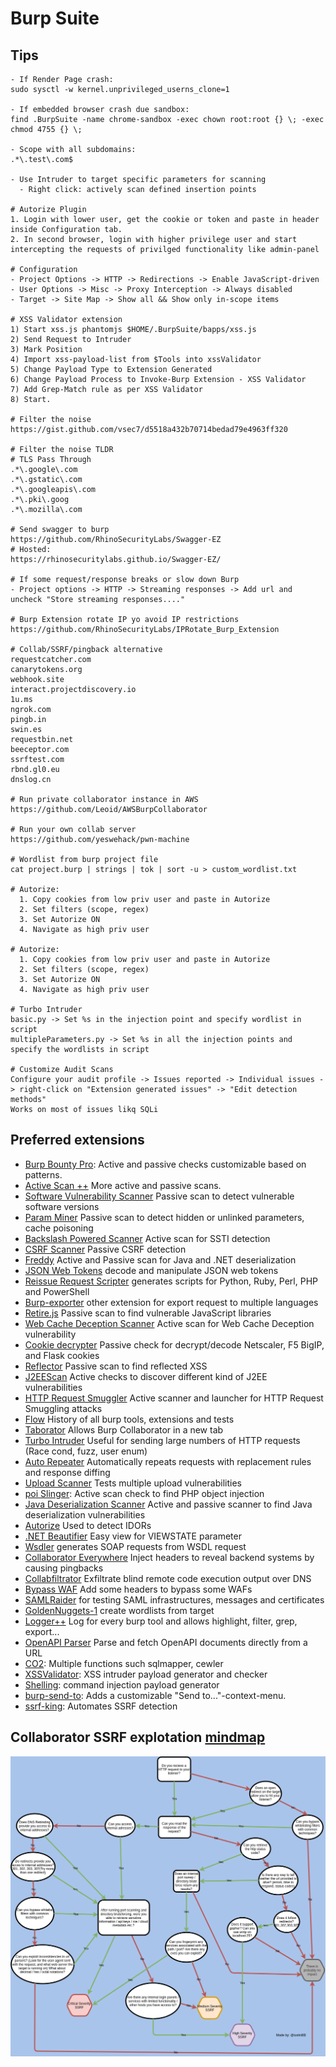# Burp Suite

## Tips

```text
- If Render Page crash:
sudo sysctl -w kernel.unprivileged_userns_clone=1

- If embedded browser crash due sandbox:
find .BurpSuite -name chrome-sandbox -exec chown root:root {} \; -exec chmod 4755 {} \;

- Scope with all subdomains:
.*\.test\.com$

- Use Intruder to target specific parameters for scanning 
  - Right click: actively scan defined insertion points 

# Autorize Plugin
1. Login with lower user, get the cookie or token and paste in header inside Configuration tab.
2. In second browser, login with higher privilege user and start intercepting the requests of privilged functionality like admin-panel

# Configuration
- Project Options -> HTTP -> Redirections -> Enable JavaScript-driven
- User Options -> Misc -> Proxy Interception -> Always disabled
- Target -> Site Map -> Show all && Show only in-scope items

# XSS Validator extension
1) Start xss.js phantomjs $HOME/.BurpSuite/bapps/xss.js
2) Send Request to Intruder
3) Mark Position 
4) Import xss-payload-list from $Tools into xssValidator
5) Change Payload Type to Extension Generated
6) Change Payload Process to Invoke-Burp Extension - XSS Validator
7) Add Grep-Match rule as per XSS Validator
8) Start.

# Filter the noise
https://gist.github.com/vsec7/d5518a432b70714bedad79e4963ff320

# Filter the noise TLDR
# TLS Pass Through
.*\.google\.com
.*\.gstatic\.com
.*\.googleapis\.com
.*\.pki\.goog
.*\.mozilla\.com

# Send swagger to burp
https://github.com/RhinoSecurityLabs/Swagger-EZ
# Hosted: 
https://rhinosecuritylabs.github.io/Swagger-EZ/

# If some request/response breaks or slow down Burp
- Project options -> HTTP -> Streaming responses -> Add url and uncheck "Store streaming responses...."

# Burp Extension rotate IP yo avoid IP restrictions
https://github.com/RhinoSecurityLabs/IPRotate_Burp_Extension

# Collab/SSRF/pingback alternative
requestcatcher.com
canarytokens.org
webhook.site
interact.projectdiscovery.io
1u.ms
ngrok.com
pingb.in
swin.es
requestbin.net
beeceptor.com
ssrftest.com
rbnd.gl0.eu
dnslog.cn

# Run private collaborator instance in AWS
https://github.com/Leoid/AWSBurpCollaborator

# Run your own collab server
https://github.com/yeswehack/pwn-machine

# Wordlist from burp project file
cat project.burp | strings | tok | sort -u > custom_wordlist.txt

# Autorize:
  1. Copy cookies from low priv user and paste in Autorize
  2. Set filters (scope, regex)
  3. Set Autorize ON
  4. Navigate as high priv user
  
# Autorize:
  1. Copy cookies from low priv user and paste in Autorize
  2. Set filters (scope, regex)
  3. Set Autorize ON
  4. Navigate as high priv user
  
# Turbo Intruder
basic.py -> Set %s in the injection point and specify wordlist in script
multipleParameters.py -> Set %s in all the injection points and specify the wordlists in script

# Customize Audit Scans
Configure your audit profile -> Issues reported -> Individual issues -> right-click on "Extension generated issues" -> "Edit detection methods"
Works on most of issues likq SQLi

```

## Preferred extensions

* [Burp Bounty Pro](https://burpbounty.net/): Active and passive checks customizable based on patterns.
* [Active Scan ++](https://portswigger.net/bappstore/3123d5b5f25c4128894d97ea1acc4976) More active and passive scans.
* [Software Vulnerability Scanner](https://portswigger.net/bappstore/c9fb79369b56407792a7104e3c4352fb) Passive scan to detect vulnerable software versions
* [Param Miner](https://portswigger.net/bappstore/17d2949a985c4b7ca092728dba871943) Passive scan to detect hidden or unlinked parameters, cache poisoning
* [Backslash Powered Scanner](https://portswigger.net/bappstore/9cff8c55432a45808432e26dbb2b41d8) Active scan for SSTI detection
* [CSRF Scanner](https://portswigger.net/bappstore/60f172f27a9b49a1b538ed414f9f27c3) Passive CSRF detection
* [Freddy](https://portswigger.net/bappstore/ae1cce0c6d6c47528b4af35faebc3ab3) Active and Passive scan for Java and .NET deserialization
* [JSON Web Tokens](https://portswigger.net/bappstore/f923cbf91698420890354c1d8958fee6) decode and manipulate JSON web tokens
* [Reissue Request Scripter](https://portswigger.net/bappstore/6e0b53d8c801471c9dc614a016d8a20d) generates scripts for Python, Ruby, Perl, PHP and PowerShell
* [Burp-exporter](https://github.com/artssec/burp-exporter) other extension for export request to multiple languages
* [Retire.js](https://portswigger.net/bappstore/36238b534a78494db9bf2d03f112265c) Passive scan to find vulnerable JavaScript libraries
* [Web Cache Deception Scanner](https://portswigger.net/bappstore/7c1ca94a61474d9e897d307c858d52f0) Active scan for Web Cache Deception vulnerability
* [Cookie decrypter](https://portswigger.net/bappstore/76c500c3fdba4a37a6fca46fe18d8ada) Passive check for decrypt/decode Netscaler, F5 BigIP, and Flask cookies
* [Reflector](https://github.com/elkokc/reflector) Passive scan to find reflected XSS 
* [J2EEScan](https://portswigger.net/bappstore/7ec6d429fed04cdcb6243d8ba7358880) Active checks to discover different kind of J2EE vulnerabilities
* [HTTP Request Smuggler](https://portswigger.net/bappstore/aaaa60ef945341e8a450217a54a11646) Active scanner and launcher for HTTP Request Smuggling attacks
* [Flow](https://portswigger.net/bappstore/ee1c45f4cc084304b2af4b7e92c0a49d) History of all burp tools, extensions and tests
* [Taborator](https://portswigger.net/bappstore/c9c37e424a744aa08866652f63ee9e0f) Allows Burp Collaborator in a new tab
* [Turbo Intruder](https://portswigger.net/bappstore/9abaa233088242e8be252cd4ff534988) Useful for sending large numbers of HTTP requests \(Race cond, fuzz, user enum\)
* [Auto Repeater](https://portswigger.net/bappstore/f89f2837c22c4ab4b772f31522647ed8) Automatically repeats requests with replacement rules and response diffing
* [Upload Scanner](https://portswigger.net/bappstore/b2244cbb6953442cb3c82fa0a0d908fa) Tests multiple upload vulnerabilities
* [poi Slinger](https://github.com/portswigger/poi-slinger): Active scan check to find PHP object injection
* [Java Deserialization Scanner](https://portswigger.net/bappstore/228336544ebe4e68824b5146dbbd93ae) Active and passive scanner to find Java deserialization vulnerabilities
* [Autorize](https://portswigger.net/bappstore/f9bbac8c4acf4aefa4d7dc92a991af2f) Used to detect IDORs
* [.NET Beautifier](https://portswigger.net/bappstore/e2a137ad44984ccb908375fa5b2c618d) Easy view for VIEWSTATE parameter
* [Wsdler](https://portswigger.net/bappstore/594a49bb233748f2bc80a9eb18a2e08f) generates SOAP requests from WSDL request
* [Collaborator Everywhere](https://portswigger.net/bappstore/2495f6fb364d48c3b6c984e226c02968) Inject headers to reveal backend systems by causing pingbacks
* [Collabfiltrator](https://github.com/0xC01DF00D/Collabfiltrator) Exfiltrate blind remote code execution output over DNS
* [Bypass WAF](https://portswigger.net/bappstore/ae2611da3bbc4687953a1f4ba6a4e04c) Add some headers to bypass some WAFs
* [SAMLRaider](https://github.com/CompassSecurity/SAMLRaider) for testing SAML infrastructures, messages and certificates
* [GoldenNuggets-1](https://github.com/GainSec/GoldenNuggets-1) create wordlists from target
* [Logger++](https://portswigger.net/bappstore/470b7057b86f41c396a97903377f3d81) Log for every burp tool and allows highlight, filter, grep, export... 
* [OpenAPI Parser](https://portswigger.net/bappstore/6bf7574b632847faaaa4eb5e42f1757c) Parse and fetch OpenAPI documents directly from a URL
* [CO2](https://github.com/portswigger/co2): Multiple functions such sqlmapper, cewler
* [XSSValidator](https://github.com/PortSwigger/xss-validator): XSS intruder payload generator and checker
* [Shelling](https://github.com/ewilded/shelling): command injection payload generator
* [burp-send-to](https://github.com/bytebutcher/burp-send-to): Adds a customizable "Send to..."-context-menu.
* [ssrf-king](https://github.com/ethicalhackingplayground/ssrf-king?s=09): Automates SSRF detection

## Collaborator SSRF explotation [mindmap](https://github.com/iustin24/SSRF)

![](../.gitbook/assets/image%20%2817%29.png)

